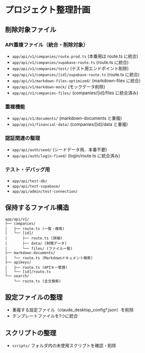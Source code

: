 # プロジェクト整理計画

## 削除対象ファイル

### API重複ファイル（統合・削除対象）
- `app/api/v1/companies/route.prod.ts` (本番用は route.ts に統合)
- `app/api/v1/companies/supabase-route.ts` (route.ts に統合)
- `app/api/v1/companies/test/` (テスト用エンドポイント削除)
- `app/api/v1/companies/[id]/supabase-route.ts` (route.ts に統合)
- `app/api/v1/markdown-files-optimized/` (markdown-files に統合)
- `app/api/v1/markdown-mock/` (モックデータ削除)
- `app/api/v1/companies-files/` (companies/[id]/files に統合済み)

### 重複機能
- `app/api/v1/documents/` (markdown-documents と重複)
- `app/api/v1/financial-data/` (companies/[id]/data と重複)

### 認証関連の整理
- `app/api/auth/seed/` (シードデータ用、本番不要)
- `app/api/auth/login-fixed/` (login/route.ts に統合済み)

### テスト・デバッグ用
- `app/api/test-db/`
- `app/api/test-supabase/`
- `app/api/admin/test-connection/`

## 保持するファイル構造

```
app/api/v1/
├── companies/
│   ├── route.ts (一覧・検索)
│   └── [id]/
│       ├── route.ts (詳細)
│       ├── data/ (財務データ)
│       └── files/ (ファイル一覧)
├── markdown-documents/
│   └── route.ts (Markdownドキュメント検索)
├── apikeys/
│   ├── route.ts (APIキー管理)
│   └── [id]/route.ts
└── search/
    └── route.ts (全文検索)
```

## 設定ファイルの整理
- 重複する設定ファイル（claude_desktop_config*.json）を削除
- テンプレートファイルを1つに統合

## スクリプトの整理
- `scripts/` フォルダ内の未使用スクリプトを確認・削除